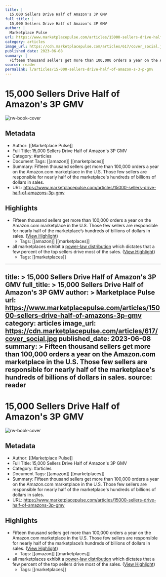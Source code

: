 ```yaml
---
title: |
  15,000 Sellers Drive Half of Amazon's 3P GMV
full_title: |
  15,000 Sellers Drive Half of Amazon's 3P GMV
author: |
  Marketplace Pulse
url: https://www.marketplacepulse.com/articles/15000-sellers-drive-half-of-amazons-3p-gmv
category: articles
image_url: https://cdn.marketplacepulse.com/articles/617/cover_social.jpg
published_date: 2023-06-08
summary: |
  Fifteen thousand sellers get more than 100,000 orders a year on the Amazon.com marketplace in the U.S. Those few sellers are responsible for nearly half of the marketplace's hundreds of billions of dollars in sales.
source: reader
permalink: l/articles/15-000-sellers-drive-half-of-amazon-s-3-p-gmv
---
```

# 15,000 Sellers Drive Half of Amazon's 3P GMV

![rw-book-cover](https://cdn.marketplacepulse.com/articles/617/cover_social.jpg)

## Metadata
- Author: [[Marketplace Pulse]]
- Full Title: 15,000 Sellers Drive Half of Amazon's 3P GMV
- Category: #articles
- Document Tags: [[amazon]] [[marketplaces]] 
- Summary: Fifteen thousand sellers get more than 100,000 orders a year on the Amazon.com marketplace in the U.S. Those few sellers are responsible for nearly half of the marketplace's hundreds of billions of dollars in sales.
- URL: https://www.marketplacepulse.com/articles/15000-sellers-drive-half-of-amazons-3p-gmv

## Highlights
- Fifteen thousand sellers get more than 100,000 orders a year on the Amazon.com marketplace in the U.S. Those few sellers are responsible for nearly half of the marketplace’s hundreds of billions of dollars in sales. ([View Highlight](https://read.readwise.io/read/01h2fka149snqtc91e820tsry5))
    - Tags: [[amazon]] [[marketplaces]] 
- all marketplaces exhibit a [power-law distribution](https://www.marketplacepulse.com/articles/marketplaces-power-law) which dictates that a few percent of the top sellers drive most of the sales. ([View Highlight](https://read.readwise.io/read/01h2fkayac8tjxgherc020rgr7))
    - Tags: [[marketplaces]] 


---
title: >
  15,000 Sellers Drive Half of Amazon's 3P GMV
full_title: >
  15,000 Sellers Drive Half of Amazon's 3P GMV
author: >
  Marketplace Pulse
url: https://www.marketplacepulse.com/articles/15000-sellers-drive-half-of-amazons-3p-gmv
category: articles
image_url: https://cdn.marketplacepulse.com/articles/617/cover_social.jpg
published_date: 2023-06-08
summary: >
  Fifteen thousand sellers get more than 100,000 orders a year on the Amazon.com marketplace in the U.S. Those few sellers are responsible for nearly half of the marketplace's hundreds of billions of dollars in sales.
source: reader
---
# 15,000 Sellers Drive Half of Amazon's 3P GMV

![rw-book-cover](https://cdn.marketplacepulse.com/articles/617/cover_social.jpg)

## Metadata
- Author: [[Marketplace Pulse]]
- Full Title: 15,000 Sellers Drive Half of Amazon's 3P GMV
- Category: #articles
- Document Tags: [[amazon]] [[marketplaces]] 
- Summary: Fifteen thousand sellers get more than 100,000 orders a year on the Amazon.com marketplace in the U.S. Those few sellers are responsible for nearly half of the marketplace's hundreds of billions of dollars in sales.
- URL: https://www.marketplacepulse.com/articles/15000-sellers-drive-half-of-amazons-3p-gmv

## Highlights
- Fifteen thousand sellers get more than 100,000 orders a year on the Amazon.com marketplace in the U.S. Those few sellers are responsible for nearly half of the marketplace’s hundreds of billions of dollars in sales. ([View Highlight](https://read.readwise.io/read/01h2fka149snqtc91e820tsry5))
    - Tags: [[amazon]] [[marketplaces]] 
- all marketplaces exhibit a [power-law distribution](https://www.marketplacepulse.com/articles/marketplaces-power-law) which dictates that a few percent of the top sellers drive most of the sales. ([View Highlight](https://read.readwise.io/read/01h2fkayac8tjxgherc020rgr7))
    - Tags: [[marketplaces]] 


